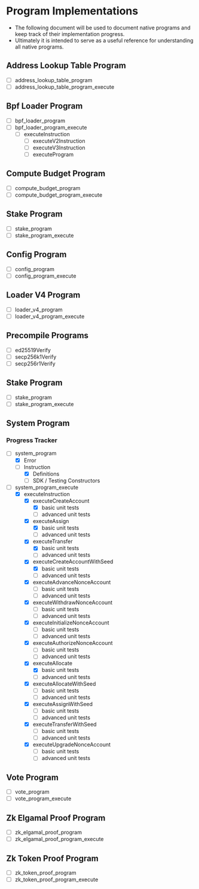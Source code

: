 # Program Implementations
- The following document will be used to document native programs and keep track of their implementation progress.
- Ultimately it is intended to serve as a useful reference for understanding all native programs.

## Address Lookup Table Program 
- [ ] address_lookup_table_program
    <!-- Exists in local wip branch
    - [x] Error
    - [ ] Instruction
        - [x] Definitions
        - [ ] Serialise / Deserialise
        - [ ] SDK / Testing Constructors
    - [ ] State 
    -->
- [ ] address_lookup_table_program_execute

## Bpf Loader Program
- [ ] bpf_loader_program
    <!-- Exists in local wip branch
    - [x] BpfLoaderV1 - Deprecated
    - [ ] BpfLoaderV2
        - [ ] Instruction
            - [ ] Definitions
            - [ ] Serialise / Deserialise
            - [ ] SDK / Testing Constructors
    - [ ] BpfLoaderV3
        - [ ] Instruction
            - [ ] Definitions
            - [ ] Serialise / Deserialise
            - [ ] SDK / Testing Constructors
        - [ ] State 
    -->
- [ ] bpf_loader_program_execute
    - [ ] executeInstruction
        - [ ] executeV2Instruction
        - [ ] executeV3Instruction
        - [ ] executeProgram

## Compute Budget Program
- [ ] compute_budget_program
- [ ] compute_budget_program_execute

## Stake Program
- [ ] stake_program
- [ ] stake_program_execute

## Config Program
- [ ] config_program
- [ ] config_program_execute

## Loader V4 Program
- [ ] loader_v4_program
- [ ] loader_v4_program_execute

## Precompile Programs
- [ ] ed25519Verify
- [ ] secp256k1Verify
- [ ] secp256r1Verify

## Stake Program
- [ ] stake_program
- [ ] stake_program_execute

## System Program
### Progress Tracker
- [ ] system_program
    - [x] Error 
    - [ ] Instruction
        - [x] Definitions
        - [ ] SDK / Testing Constructors
- [ ] system_program_execute
    - [x] executeInstruction
        - [x] executeCreateAccount
            - [x] basic unit tests
            - [ ] advanced unit tests
        - [x] executeAssign
            - [x] basic unit tests
            - [ ] advanced unit tests
        - [x] executeTransfer
            - [x] basic unit tests
            - [ ] advanced unit tests
        - [x] executeCreateAccountWithSeed
            - [x] basic unit tests
            - [ ] advanced unit tests
        - [x] executeAdvanceNonceAccount 
            - [ ] basic unit tests
            - [ ] advanced unit tests
        - [x] executeWithdrawNonceAccount
            - [ ] basic unit tests
            - [ ] advanced unit tests
        - [x] executeInitializeNonceAccount
            - [ ] basic unit tests
            - [ ] advanced unit tests
        - [x] executeAuthorizeNonceAccount
            - [ ] basic unit tests
            - [ ] advanced unit tests
        - [x] executeAllocate
            - [x] basic unit tests
            - [ ] advanced unit tests
        - [x] executeAllocateWithSeed
            - [ ] basic unit tests
            - [ ] advanced unit tests
        - [x] executeAssignWithSeed
            - [ ] basic unit tests
            - [ ] advanced unit tests
        - [x] executeTransferWithSeed
            - [ ] basic unit tests
            - [ ] advanced unit tests
        - [x] executeUpgradeNonceAccount
            - [ ] basic unit tests
            - [ ] advanced unit tests

## Vote Program
- [ ] vote_program
- [ ] vote_program_execute

## Zk Elgamal Proof Program
- [ ] zk_elgamal_proof_program
- [ ] zk_elgamal_proof_program_execute

## Zk Token Proof Program
- [ ] zk_token_proof_program
- [ ] zk_token_proof_program_execute